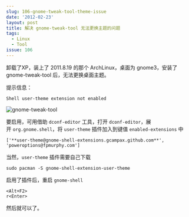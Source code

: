 ```yaml
---
slug: 106-gnome-tweak-tool-theme-issue
date: '2012-02-23'
layout: post
title: 解决 gnome-tweak-tool 无法更换主题的问题
tags:
  - Linux
  - Tool
issue: 106
---
```


卸载了XP，装上了 2011.8.19 的那个 ArchLinux，桌面为 gnome3，安装了 gnome-tweak-tool 后，无法更换桌面主题。

提示信息：

    Shell user-theme extension not enabled

![gnome-tweak-tool](https://github.com/greatghoul/greatghoul.github.io/assets/208966/cf551d76-e2d3-4cf5-aa86-39c255ae93c4)


要启用，可用借助 `dconf-editor` 工具，打开 `dconf-editor`，展开 `org.gnome.shell`，将 `user-theme` 插件加入到键值 
`enabled-extensions` 中

    ['**user-theme@gnome-shell-extensions.gcampax.github.com**', 'poweroptions@fpmurphy.com']

当然，`user-theme` 插件需要自己下载

    sudo pacman -S gnome-shell-extension-user-theme

启用了插件后，重启 `gnome-shell`

    <Alt+F2>
    r<Enter>

然后就可以了。

